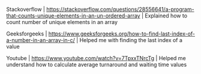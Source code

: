 Stackoverflow | https://stackoverflow.com/questions/28556641/a-program-that-counts-unique-elements-in-an-un-ordered-array | Explained how to count number of unique elements in an array

Geeksforgeeks | https://www.geeksforgeeks.org/how-to-find-last-index-of-a-number-in-an-array-in-c/ | Helped me with finding the last index of a value

Youtube | https://www.youtube.com/watch?v=7TpxxTNrcTg | Helped me understand how to calculate average turnaround and waiting time values 
